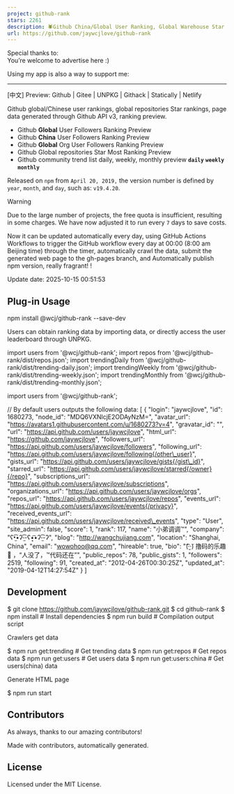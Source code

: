 ```yaml
---
project: github-rank
stars: 2261
description: 🕷️Github China/Global User Ranking, Global Warehouse Star Ranking (Github Action is automatically updated daily).
url: https://github.com/jaywcjlove/github-rank
---
```


Special thanks to:  
You’re welcome to advertise here :)  
  
Using my app is also a way to support me:  

* * *

\[中文\] Preview: Github | Gitee | UNPKG | Githack | Statically | Netlify

Github global/Chinese user rankings, global repositories Star rankings, page data generated through Github API v3, ranking preview.

-   Github **Global** User Followers Ranking Preview
-   Github **China** User Followers Ranking Preview
-   Github **Global** Org User Followers Ranking Preview
-   Github Global repositories Star Most Ranking Preview
-   Github community trend list daily, weekly, monthly preview **`daily`** **`weekly`** **`monthly`**

Released on `npm` from `April 20, 2019,` the version number is defined by `year`, `month`, and `day`, such as: `v19.4.20`.

Warning

Due to the large number of projects, the free quota is insufficient, resulting in some charges. We have now adjusted it to run every `7` days to save costs.

Now it can be updated automatically every day, using GitHub Actions Workflows to trigger the GitHub workflow every day at 00:00 (8:00 am Beijing time) through the timer, automatically crawl the data, submit the generated web page to the gh-pages branch, and Automatically publish npm version, really fragrant! !

Update date: 2025-10-15 00:51:53

Plug-in Usage
-------------

npm install @wcj/github-rank --save-dev

Users can obtain ranking data by importing data, or directly access the user leaderboard through UNPKG.

import users from '@wcj/github-rank';
import repos from '@wcj/github-rank/dist/repos.json';
import trendingDaily from '@wcj/github-rank/dist/trending-daily.json';
import trendingWeekly from '@wcj/github-rank/dist/trending-weekly.json';
import trendingMonthly from '@wcj/github-rank/dist/trending-monthly.json';

import users from '@wcj/github-rank';

// By default users outputs the following data:
\[
  {
    "login": "jaywcjlove",
    "id": 1680273,
    "node\_id": "MDQ6VXNlcjE2ODAyNzM=",
    "avatar\_url": "https://avatars1.githubusercontent.com/u/1680273?v=4",
    "gravatar\_id": "",
    "url": "https://api.github.com/users/jaywcjlove",
    "html\_url": "https://github.com/jaywcjlove",
    "followers\_url": "https://api.github.com/users/jaywcjlove/followers",
    "following\_url": "https://api.github.com/users/jaywcjlove/following{/other\_user}",
    "gists\_url": "https://api.github.com/users/jaywcjlove/gists{/gist\_id}",
    "starred\_url": "https://api.github.com/users/jaywcjlove/starred{/owner}{/repo}",
    "subscriptions\_url": "https://api.github.com/users/jaywcjlove/subscriptions",
    "organizations\_url": "https://api.github.com/users/jaywcjlove/orgs",
    "repos\_url": "https://api.github.com/users/jaywcjlove/repos",
    "events\_url": "https://api.github.com/users/jaywcjlove/events{/privacy}",
    "received\_events\_url": "https://api.github.com/users/jaywcjlove/received\_events",
    "type": "User",
    "site\_admin": false,
    "score": 1,
    "rank": 117,
    "name": "小弟调调™",
    "company": "ʕ•̫͡•ʔ-̫͡-ʕ•͓͡•ʔ-̫͡-ʔ",
    "blog": "http://wangchujiang.com",
    "location": "Shanghai, China",
    "email": "wowohoo@qq.com",
    "hireable": true,
    "bio": "(͡·̮̃·̃) 撸码的乐趣 💯 ，“人没了，™代码还在”",
    "public\_repos": 78,
    "public\_gists": 1,
    "followers": 2519,
    "following": 91,
    "created\_at": "2012-04-26T00:30:25Z",
    "updated\_at": "2019-04-12T14:27:54Z"
  }
\]

Development
-----------

$ git clone https://github.com/jaywcjlove/github-rank.git
$ cd github-rank
$ npm install   # Install dependencies
$ npm run build # Compilation output script

Crawlers get data

$ npm run get:trending    # Get trending data
$ npm run get:repos       # Get repos data
$ npm run get:users       # Get users data
$ npm run get:users:china # Get users(china) data

Generate HTML page

$ npm run start

Contributors
------------

As always, thanks to our amazing contributors!

Made with contributors, automatically generated.

License
-------

Licensed under the MIT License.
